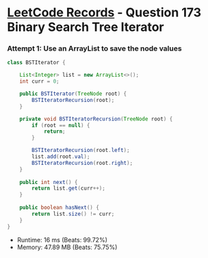 # [LeetCode Records](../README.md) - Question 173 Binary Search Tree Iterator

### Attempt 1: Use an ArrayList to save the node values
```java
class BSTIterator {

    List<Integer> list = new ArrayList<>();
    int curr = 0;

    public BSTIterator(TreeNode root) {
        BSTIteratorRecursion(root);
    }

    private void BSTIteratorRecursion(TreeNode root) {
        if (root == null) {
            return;
        }

        BSTIteratorRecursion(root.left);
        list.add(root.val);
        BSTIteratorRecursion(root.right);
    }
    
    public int next() {
        return list.get(curr++);
    }
    
    public boolean hasNext() {
        return list.size() != curr;
    }
}
```
- Runtime: 16 ms (Beats: 99.72%)
- Memory: 47.89 MB (Beats: 75.75%)

<br>
